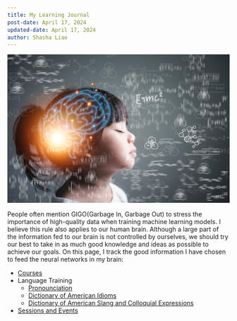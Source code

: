 ```yaml
---
title: My Learning Journal
post-date: April 17, 2024
updated-date: April 17, 2024
author: Shasha Liao
---
```


![My Image](learning.jpeg)

People often mention GIGO(Garbage In, Garbage Out) to stress the importance of high-quality data when training machine learning models. I believe this rule also applies to our human brain. Although a large part of the information fed to our brain is not controlled by ourselves, we should try our best to take in as much good knowledge and ideas as possible to achieve our goals. On this page, I track the good information I have chosen to feed the neural networks in my brain:

- [Courses](course_list.md)
- Language Training
  - [Pronounciation](boldvoice_training_track.md)
  <!-- - [Vocabulary](my_vocabulary.md) -->
  - [Dictionary of American Idioms](Dictionary_of_American_Idioms_.pdf)
  - [Dictionary of American Slang and Colloquial Expressions](dictionary_of_american_slang_and_colloquial_expressions2.pdf)
- [Sessions and Events](event_list.md)
